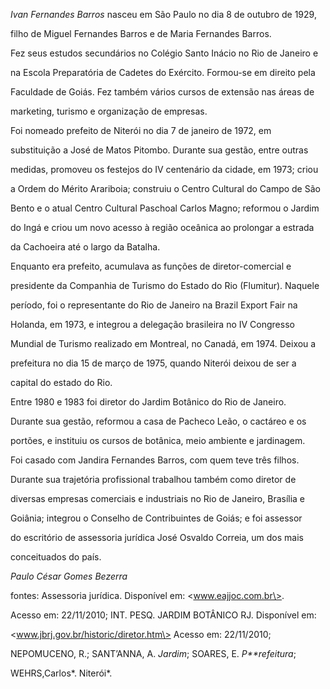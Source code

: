 

*Ivan Fernandes Barros* nasceu em São Paulo no dia 8 de outubro de 1929,

filho de Miguel Fernandes Barros e de Maria Fernandes Barros.



Fez seus estudos secundários no Colégio Santo Inácio no Rio de Janeiro e

na Escola Preparatória de Cadetes do Exército. Formou-se em direito pela

Faculdade de Goiás. Fez também vários cursos de extensão nas áreas de

marketing, turismo e organização de empresas.



Foi nomeado prefeito de Niterói no dia 7 de janeiro de 1972, em

substituição a José de Matos Pitombo. Durante sua gestão, entre outras

medidas, promoveu os festejos do IV centenário da cidade, em 1973; criou

a Ordem do Mérito Arariboia; construiu o Centro Cultural do Campo de São

Bento e o atual Centro Cultural Paschoal Carlos Magno; reformou o Jardim

do Ingá e criou um novo acesso à região oceânica ao prolongar a estrada

da Cachoeira até o largo da Batalha.



Enquanto era prefeito, acumulava as funções de diretor-comercial e

presidente da Companhia de Turismo do Estado do Rio (Flumitur). Naquele

período, foi o representante do Rio de Janeiro na Brazil Export Fair na

Holanda, em 1973, e integrou a delegação brasileira no IV Congresso

Mundial de Turismo realizado em Montreal, no Canadá, em 1974. Deixou a

prefeitura no dia 15 de março de 1975, quando Niterói deixou de ser a

capital do estado do Rio.



Entre 1980 e 1983 foi diretor do Jardim Botânico do Rio de Janeiro.

Durante sua gestão, reformou a casa de Pacheco Leão, o cactáreo e os

portões, e instituiu os cursos de botânica, meio ambiente e jardinagem.



Foi casado com Jandira Fernandes Barros, com quem teve três filhos.



Durante sua trajetória profissional trabalhou também como diretor de

diversas empresas comerciais e industriais no Rio de Janeiro, Brasília e

Goiânia; integrou o Conselho de Contribuintes de Goiás; e foi assessor

do escritório de assessoria jurídica José Osvaldo Correia, um dos mais

conceituados do país.



*Paulo César Gomes Bezerra*



fontes: Assessoria jurídica. Disponível em: \<www.eajjoc.com.br\>.

Acesso em: 22/11/2010; INT. PESQ. JARDIM BOTÂNICO RJ. Disponível em:

\<www.jbrj.gov.br/historic/diretor.htm\> Acesso em: 22/11/2010;

NEPOMUCENO, R.; SANT’ANNA, A. *Jardim*; SOARES, E. *P**refeitura*;

WEHRS,Carlos*. Niterói*.

